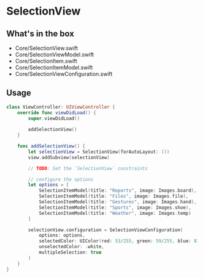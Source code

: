 # SelectionView

## What's in the box
- Core/SelectionView.swift
- Core/SelectionViewModel.swift
- Core/SelectionItem.swift
- Core/SelectionItemModel.swift
- Core/SelectionViewConfiguration.swift

## Usage

```swift
class ViewController: UIViewController {
    override func viewDidLoad() {
        super.viewDidLoad()
        
        addSelectionView()
    }

    func addSelectionView() {
        let selectionView = SelectionView(forAutoLayout: ())
        view.addSubview(selectionView)

        // TODO: Set the `SelectionView` constraints

        // configure the options
        let options = [
            SelectionItemModel(title: "Reports", image: Images.board),
            SelectionItemModel(title: "Files", image: Images.file),
            SelectionItemModel(title: "Gestures", image: Images.hand),
            SelectionItemModel(title: "Sports", image: Images.shoe),
            SelectionItemModel(title: "Weather", image: Images.temp)
        ]

        selectionView.configuration = SelectionViewConfiguration(
            options: options,
            selectedColor: UIColor(red: 53/255, green: 59/255, blue: 81/255, alpha: 1),
            unselectedColor: .white,
            multipleSelection: true
        )
    }
}
```